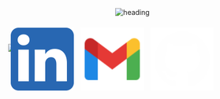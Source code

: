 <header>
    <img alt="heading" src="https://capsule-render.vercel.app/api?type=waving&color=0:ff888c,100:fe0009&fontColor=fefefe&reversal=true&height=256&animation=fadeIn&text=Facundo%20Berges&fontSize=90&desc=Hola!%20soy&descAlign=10&descAlignY=15&descSize=30"/>
</header>

<footer>
    <div>
        <img alt="heading" src="https://capsule-render.vercel.app/api?type=slice&color=0:ff888c,100:fe0009&height=300&fontSize=75&text=Contactame!&fontColor=ededed&fontAlign=65&fontAlignY=42&rotate=19"/>
    </div>
    <div style="position: relative;">
        <div style="position: absolute; top:-50px">
            <a target="_blank" title="LinkedIn" href="https://www.linkedin.com/in/facundo-berges" style="text-decoration: none; padding: 5px;">
                <img alt="LinkedIn Logo" src="./images/linkedin-logo.svg" height=128 />
            </a>
            <a target="_blank" href="mailto:facundo.h.berges@gmail.com/" style="text-decoration: none; padding: 5px;">
                <img alt="Gmail Logo" src="./images/gmail-logo.svg" height=128 />
            </a>
            <a target="_blank" title="GitHub" href="https://github.com/FacundoBerges/" style="text-decoration: none; padding: 5px;">
                <img alt="GitHub Logo" src="./images/github-logo.svg" height=128 />
            </a>
        </div>
    </div>
</footer>
